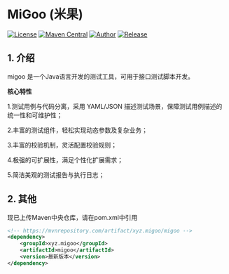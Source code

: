 # MiGoo (米果)

[![License](http://img.shields.io/badge/license-MIT-blue.svg)](https://github.com/XiaoMiSum/MiGoo/blob/master/LICENSE)
[![Maven Central](https://maven-badges.herokuapp.com/maven-central/xyz.migoo/migoo/badge.svg)](https://maven-badges.herokuapp.com/maven-central/xyz.migoo/migoo)
[![Author](https://img.shields.io/badge/Author-xiaomi-yellow.svg)](https://github.com/XiaoMiSum)
[![Release](https://img.shields.io/github/release/XiaoMiSum/migoo.svg)](https://github.com/XiaoMiSum/MiGoo/releases)
## 1. 介绍

migoo 是一个Java语言开发的测试工具，可用于接口测试脚本开发。
    
**核心特性**

1.测试用例与代码分离，采用 YAML/JSON 描述测试场景，保障测试用例描述的统一性和可维护性；

2.丰富的测试组件，轻松实现动态参数及复杂业务；

3.丰富的校验机制，灵活配置校验规则；

4.极强的可扩展性，满足个性化扩展需求；

5.简洁美观的测试报告与执行日志；
 
## 2. 其他

现已上传Maven中央仓库，请在pom.xml中引用

``` xml
<!-- https://mvnrepository.com/artifact/xyz.migoo/migoo -->
<dependency>
    <groupId>xyz.migoo</groupId>
    <artifactId>migoo</artifactId>
    <version>最新版本</version>
</dependency>
```
